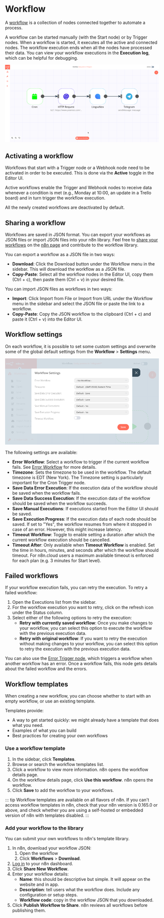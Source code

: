 # Workflow

A [workflow](../../reference/glossary.md#workflow) is a collection of nodes connected together to automate a process. 

A workflow can be started manually (with the Start node) or by Trigger nodes. When a workflow is started, it executes all the active and connected nodes. The workflow execution ends when all the nodes have processed their data. You can view your workflow executions in the **Execution log**, which can be helpful for debugging.

![Workflow](../images/Execute_workflow.gif)

## Activating a workflow

Workflows that start with a Trigger node or a Webhook node need to be activated in order to be executed. This is done via the **Active** toggle in the Editor UI.

Active workflows enable the Trigger and Webhook nodes to receive data whenever a condition is met (e.g., Monday at 10:00, an update in a Trello board) and in turn trigger the workflow execution.

All the newly created workflows are deactivated by default. 

## Sharing a workflow

Workflows are saved in JSON format. You can export your workflows as JSON files or import JSON files into your n8n library. Feel free to [share your workflows](../../reference/contributing.md#contribute-a-workflow-🧬) on the [n8n page](https://n8n.io/workflows) and contribute to the workflow library.

You can export a workflow as a JSON file in two ways:

  * **Download**: Click the Download button under the Workflow menu in the sidebar. This will download the workflow as a JSON file.
  * **Copy-Paste**: Select all the workflow nodes in the Editor UI, copy them (Ctrl + c), then paste them (Ctrl + v) in your desired file.

You can import JSON files as workflows in two ways:

  * **Import**: Click Import from File or Import from URL under the Workflow menu in the sidebar and select the JSON file or paste the link to a workflow.
  * **Copy-Paste**: Copy the JSON workflow to the clipboard (Ctrl + c) and paste it (Ctrl + v) into the Editor UI.

## Workflow settings

On each workflow, it is possible to set some custom settings and overwrite some of the global default settings from the **Workflow** > **Settings** menu.

![The Workflow Setting modal.](../images/workflow_settings.png)

The following settings are available:

* **Error Workflow**: Select a workflow to trigger if the current workflow fails. See [Error Workflow](../key-concepts/README.md#error-workflow) for more details.
* **Timezone**: Sets the timezone to be used in the workflow. The default timezone is EDT (New York). The Timezone setting is particularly important for the Cron Trigger node.
* **Save Data Error Execution**: If the execution data of the workflow should be saved when the workflow fails.
* **Save Data Success Execution**: If the execution data of the workflow should be saved when the workflow succeeds.
* **Save Manual Executions**: If executions started from the Editor UI should be saved.
* **Save Execution Progress**: If the execution data of each node should be saved. If set to "Yes", the workflow resumes from where it stopped in case of an error. However, this might increase latency.
* **Timeout Workflow**: Toggle to enable setting a duration after which the current workflow execution should be cancelled.
* **Timeout After**: Only available when **Timeout Workflow** is enabled. Set the time in hours, minutes, and seconds after which the workflow should timeout. For n8n.cloud users a maximum available timeout is enforced for each plan (e.g. 3 minutes for Start level).

## Failed workflows

If your workflow execution fails, you can retry the execution. To retry a failed workflow:

1. Open the Executions list from the sidebar.
2. For the workflow execution you want to retry, click on the refresh icon under the Status column.
3. Select either of the following options to retry the execution:
    * **Retry with currently saved workflow**: Once you make changes to your workflow, you can select this option to execute the workflow with the previous execution data.
    * **Retry with original workflow**: If you want to retry the execution without making changes to your workflow, you can select this option to retry the execution with the previous execution data.

You can also use the [Error Trigger node](../../nodes/nodes-library/core-nodes/ErrorTrigger), which triggers a workflow when another workflow has an error. Once a workflow fails, this node gets details about the failed workflow and the errors.

## Workflow templates

When creating a new workflow, you can choose whether to start with an empty workflow, or use an existing template.

Templates provide:

* A way to get started quickly: we might already have a template that does what you need.
* Examples of what you can build
* Best practices for creating your own workflows

### Use a workflow template

1. In the sidebar, click **Templates**.
2. Browse or search the workflow templates list.
3. Click a workflow to view more information. n8n opens the workflow details page.
4. On the workflow details page, click **Use this workflow**. n8n opens the workflow.
5. Click **Save** to add the workflow to your workflows.

::: tip 
Workflow templates are available on all flavors of n8n. If you can't access workflow templates in n8n, check that your n8n version is 0.165.0 or above, and check whether you are using a self-hosted or embedded version of n8n with templates disabled.
:::

### Add your workflow to the library

You can submit your own workflows to n8n's template library.

1. In n8n, download your workflow JSON: 
    1. Open the workflow
    2. Click **Workflows** > **Download**.
2. [Log in](https://n8n.io/login) to your n8n dashboard.
3. Click **Share New Workflow**.
4. Enter your workflow details:
    * **Name**: this should be descriptive but simple. It will appear on the website and in app.
    * **Description**: tell users what the workflow does. Include any configuration or setup steps.
    * **Workflow code**: copy in the workflow JSON that you downloaded.
5. Click **Publish Workflow to Share**. n8n reviews all workflows before publishing them.